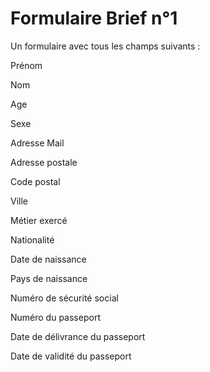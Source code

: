 # Formulaire Brief n°1

Un formulaire avec tous les champs suivants :

Prénom

Nom

Age

Sexe

Adresse Mail

Adresse postale

Code postal

Ville

Métier exercé

Nationalité

Date de naissance

Pays de naissance

Numéro de sécurité social

Numéro du passeport

Date de délivrance du passeport

Date de validité du passeport
